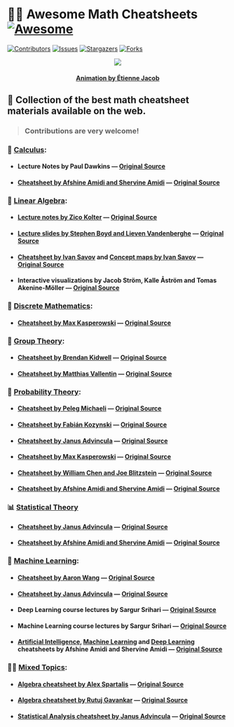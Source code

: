 # :man_teacher: **Awesome Math Cheatsheets** [![Awesome](https://cdn.rawgit.com/sindresorhus/awesome/d7305f38d29fed78fa85652e3a63e154dd8e8829/media/badge.svg)](https://github.com/sindresorhus/awesome)

[![Contributors][contributors-shield]][contributors-url]
[![Issues][issues-shield]][issues-url]
[![Stargazers][stars-shield]][stars-url]
[![Forks][forks-shield]][forks-url]

<p align="center">
    <img src="https://bleuje.github.io/gifset/2020/gifs/2020_16_threetrees.gif">
</p>

<h4 align="center"> 
    <p><a href="https://twitter.com/etiennejcb/">Animation by Étienne Jacob</a></p>
</h4>

## :scroll: Collection of the best math cheatsheet materials available on the web.

> ### Contributions are very welcome!


### :milky_way: [Calculus](https://github.com/geotrush/Awesome-Math-Cheatsheets/blob/master/Calculus):

- #### Lecture Notes by Paul Dawkins — [Original Source](https://tutorial.math.lamar.edu/)

- #### [Cheatsheet by Afshine Amidi and Shervine Amidi](https://github.com/geotrush/Awesome-Math-Cheatsheets/blob/master/Calculus/amidi_twins.pdf) — [Original Source](https://github.com/shervinea/stanford-cme-102-ordinary-differential-equations)


### :mechanical_arm: [Linear Algebra](https://github.com/geotrush/Awesome-Math-Cheatsheets/blob/master/Linear-Algebra):

- #### [Lecture notes by Zico Kolter](https://github.com/geotrush/Awesome-Math-Cheatsheets/blob/master/Linear-Algebra/kolter.pdf) — [Original Source](http://cs229.stanford.edu/notes2020fall/notes2020fall/linalg2.pdf)

- #### [Lecture slides by Stephen Boyd and Lieven Vandenberghe](https://github.com/geotrush/Awesome-Math-Cheatsheets/blob/master/Linear-Algebra/boyd_and_vandenberghe.pdf) — [Original Source](http://vmls-book.stanford.edu/)

- #### [Cheatsheet by Ivan Savov](https://github.com/geotrush/Awesome-Math-Cheatsheets/blob/master/Linear-Algebra/savov_cheatsheet.pdf) and [Concept maps by Ivan Savov](https://github.com/geotrush/Awesome-Math-Cheatsheets/blob/master/Linear-Algebra/savov_concept_maps.pdf) — [Original Source](https://minireference.com/)

- #### Interactive visualizations by Jacob Ström, Kalle Åström and Tomas Akenine-Möller — [Original Source](http://immersivemath.com/ila/tableofcontents.html)


### :diamond_shape_with_a_dot_inside: [Discrete Mathematics](https://github.com/geotrush/Awesome-Math-Cheatsheets/blob/master/Discrete-Mathematics):

- #### [Cheatsheet by Max Kasperowski](https://github.com/geotrush/Awesome-Math-Cheatsheets/blob/master/Discrete-Mathematics/kasperowski.pdf) — [Original Source](https://github.com/Eddykasp/maths-cheatsheets)


### :ring: [Group Theory](https://github.com/geotrush/Awesome-Math-Cheatsheets/blob/master/Group-Theory):

- #### [Cheatsheet by Brendan Kidwell](https://github.com/geotrush/Awesome-Math-Cheatsheets/blob/master/Group-Theory/kidwell.pdf) — [Original Source](https://www.glump.net/content/abstract_algebra_cheat/index.pdf)

- #### [Cheatsheet by Matthias Vallentin](https://github.com/geotrush/Awesome-Math-Cheatsheets/blob/master/Group-Theory/vallentin.pdf) — [Original Source](https://github.com/mavam/abstract-algebra-cheatsheet)


### :game_die: [Probability Theory](https://github.com/geotrush/Awesome-Math-Cheatsheets/blob/master/Probability-Theory):

- #### [Cheatsheet by Peleg Michaeli](https://github.com/geotrush/Awesome-Math-Cheatsheets/blob/master/Probability-Theory/michaeli.pdf) — [Original Source](https://web.cs.elte.hu/~mesti/valszam/kepletek)

- #### [Cheatsheet by Fabián Kozynski](https://github.com/geotrush/Awesome-Math-Cheatsheets/blob/master/Probability-Theory/kozynski.pdf) — [Original Source](https://github.com/mitx-data-science/6.431x)

- #### [Cheatsheet by Janus Advincula](https://github.com/geotrush/Awesome-Math-Cheatsheets/blob/master/Probability-Theory/advincula.pdf) — [Original Source](https://github.com/mynameisjanus/6431xProbability)

- #### [Cheatsheet by Max Kasperowski](https://github.com/geotrush/Awesome-Math-Cheatsheets/blob/master/Probability-Theory/chen_and_blitzstein.pdf) — [Original Source](https://github.com/wzchen/probability_cheatsheet)

- #### [Cheatsheet by William Chen and Joe Blitzstein](https://github.com/geotrush/Awesome-Math-Cheatsheets/blob/master/Probability-Theory/chen_and_blitzstein.pdf) — [Original Source](https://github.com/wzchen/probability_cheatsheet)

- #### [Cheatsheet by Afshine Amidi and Shervine Amidi](https://github.com/geotrush/Awesome-Math-Cheatsheets/blob/master/Probability-Theory/amidi_twins.pdf) — [Original Source](https://github.com/shervinea/stanford-cme-106-probability-and-statistics)


### :bar_chart: [Statistical Theory](https://github.com/geotrush/Awesome-Math-Cheatsheets/blob/master/Statistical-Theory)

- #### [Cheatsheet by Janus Advincula](https://github.com/geotrush/Awesome-Math-Cheatsheets/blob/master/Statistical-Theory/advincula.pdf) — [Original Source](https://github.com/mynameisjanus/186501xStatistics)

- #### [Cheatsheet by Afshine Amidi and Shervine Amidi](https://github.com/geotrush/Awesome-Math-Cheatsheets/blob/master/Statistical-Theory/amidi_twins.pdf) — [Original Source](https://github.com/shervinea/stanford-cme-106-probability-and-statistics)


### :robot: [Machine Learning](https://github.com/geotrush/Awesome-Math-Cheatsheets/blob/master/Machine-Learning):

- #### [Cheatsheet by Aaron Wang](https://github.com/geotrush/Awesome-Math-Cheatsheets/blob/master/Machine-Learning/wang.pdf) — [Original Source](https://github.com/aaronwangy/Data-Science-Cheatsheet)

- #### [Cheatsheet by Janus Advincula](https://github.com/geotrush/Awesome-Math-Cheatsheets/blob/master/Machine-Learning/advincula.pdf) — [Original Source](https://github.com/mynameisjanus/686xMachineLearning)

- #### Deep Learning course lectures by Sargur Srihari — [Original Source](https://cedar.buffalo.edu/~srihari/CSE676/index.html)

- #### Machine Learning course lectures by Sargur Srihari — [Original Source](https://cedar.buffalo.edu/~srihari/CSE574/index.html)

- #### [Artificial Intelligence](https://github.com/geotrush/Awesome-Math-Cheatsheets/blob/master/Machine-Learning/amidi_twins_ai.pdf), [Machine Learning](https://github.com/geotrush/Awesome-Math-Cheatsheets/blob/master/Machine-Learning/amidi_twins_ml.pdf) and [Deep Learning](https://github.com/geotrush/Awesome-Math-Cheatsheets/blob/master/Machine-Learning/amidi_twins_dl.pdf) cheatsheets by Afshine Amidi and Shervine Amidi — [Original Source](https://github.com/afshinea)


### :man_juggling: [Mixed Topics](https://github.com/geotrush/Awesome-Math-Cheatsheets/blob/master/Mixed-Topics):

- #### [Algebra cheatsheet by Alex Spartalis](https://github.com/geotrush/Awesome-Math-Cheatsheets/blob/master/Mixed-Topics/spartalis.pdf) — [Original Source](http://www.alexspartalis.com/uploads/3/5/9/8/3598073/all_in_one_cheat_sheet_v2.6_web.pdf)

- #### [Algebra cheatsheet by Rutuj Gavankar](https://github.com/geotrush/Awesome-Math-Cheatsheets/blob/master/Mixed-Topics/gavankar.pdf) — [Original Source](https://github.com/rutujsg/math_cheat_sheet)

- #### [Statistical Analysis cheatsheet by Janus Advincula](https://github.com/geotrush/Awesome-Math-Cheatsheets/blob/master/Mixed-Topics/advincula.pdf) — [Original Source](https://github.com/mynameisjanus/14310xDataAnalysis)


<!-- MARKDOWN LINKS -->
[contributors-shield]: https://img.shields.io/github/contributors/geotrush/Awesome-Math-Cheatsheets.svg?style=for-the-badge
[contributors-url]: https://github.com/geotrush/Awesome-Math-Cheatsheets/graphs/contributors
[issues-shield]: https://img.shields.io/github/issues/geotrush/Awesome-Math-Cheatsheets.svg?style=for-the-badge
[issues-url]: https://github.com/geotrush/Awesome-Math-Cheatsheets/issues
[stars-shield]: https://img.shields.io/github/stars/geotrush/Awesome-Math-Cheatsheets.svg?style=for-the-badge
[stars-url]: https://github.com/geotrush/Awesome-Math-Cheatsheets/stargazers
[forks-shield]: https://img.shields.io/github/forks/geotrush/Awesome-Math-Cheatsheets.svg?style=for-the-badge
[forks-url]: https://github.com/geotrush/Awesome-Math-Cheatsheets/network/members
